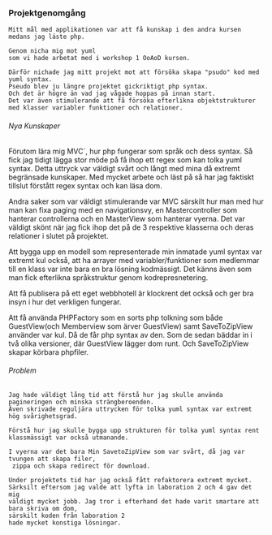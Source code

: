 ### Projektgenomgång

```
Mitt mål med applikationen var att få kunskap i den andra kursen medans jag läste php.

Genom nicha mig mot yuml
som vi hade arbetat med i workshop 1 OoAoD kursen.

Därför nichade jag mitt projekt mot att försöka skapa "psudo" kod med yuml syntax.
Pseudo blev ju längre projektet gickriktigt php syntax.
Och det är högre än vad jag vågade hoppas på innan start.
Det var även stimulerande att få försöka efterlikna objektstrukturer
med klasser variabler funktioner och relationer.
```

###### Nya Kunskaper
Förutom lära mig MVC´, hur php fungerar som språk och dess syntax.
Så fick jag tidigt lägga stor möde på få ihop ett regex som kan tolka yuml syntax. Detta uttryck var väldigt
svårt och långt med mina då extremt begränsade kunskaper. Med mycket arbete och läst på så har jag faktiskt tillslut förstått
regex syntax och kan läsa dom.

Andra saker som var väldigt stimulerande var MVC särskilt hur man med hur man kan fixa
paging med en navigationsvy, en Mastercontroller som hanterar controllerna och en MasterView som hanterar vyerna.
Det var väldigt skönt när jag fick ihop det på de 3 respektive klasserna och deras relationer i slutet på projektet.

Att bygga upp en modell som representerade min inmatade yuml syntax var extremt kul också, att ha arrayer med variabler/funktioner
som medlemmar till en klass var inte bara en bra lösning kodmässigt. Det känns även som man fick efterlikna språkstruktur genom kodrepresnetering.

Att få publisera på ett eget webbhotell är klockrent det också och ger bra insyn i hur det verkligen fungerar.

Att få använda PHPFactory som en sorts php tolkning som både GuestView(och Memberview som ärver GuestView) samt SaveToZipView
använder var kul. Då de får php syntax av den. Som de sedan bäddar in i två olika versioner, där GuestView lägger dom runt. Och
SaveToZipView skapar körbara phpfiler.

###### Problem
```
Jag hade väldigt lång tid att förstå hur jag skulle använda pagineringen och minska strängberoenden.
Även skrivade reguljära uttrycken för tolka yuml syntax var extremt hög svårighetsgrad.

Förstå hur jag skulle bygga upp strukturen för tolka yuml syntax rent klassmässigt var också utmanande.

I vyerna var det bara Min SavetoZipView som var svårt, då jag var tvungen att skapa filer,
 zippa och skapa redirect för download.

Under projektets tid har jag också fått refaktorera extremt mycket.
Särksilt eftersom jag valde att lyfta in laboration 2 och 4 gav det mig
väldigt mycket jobb. Jag tror i efterhand det hade varit smartare att bara skriva om dom,
särskilt koden från laboration 2
hade mycket konstiga lösningar.
```
